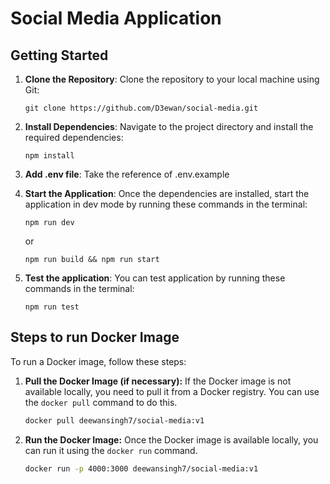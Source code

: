 # Social Media Application 

## Getting Started

1. **Clone the Repository**: Clone the repository to your local machine using Git:

   ```
   git clone https://github.com/D3ewan/social-media.git
   ```

2. **Install Dependencies**: Navigate to the project directory and install the required dependencies:

   ```
   npm install
   ```
3. **Add .env file**: Take the reference of  .env.example

4. **Start the Application**: Once the dependencies are installed, start the application in dev mode by running these commands in the terminal:

   ```
   npm run dev
   ```

   or

   ```
   npm run build && npm run start
   ```
5. **Test the application**: You can test application by running these commands in the terminal:
   ```
   npm run test
   ```

## Steps to run Docker Image

To run a Docker image, follow these steps:

1. **Pull the Docker Image (if necessary):** If the Docker image is not available locally, you need to pull it from a Docker registry. You can use the `docker pull` command to do this.
   
    ```bash
   docker pull deewansingh7/social-media:v1
    ```

3. **Run the Docker Image:** Once the Docker image is available locally, you can run it using the `docker run` command.
    ```bash
    docker run -p 4000:3000 deewansingh7/social-media:v1
    ```
